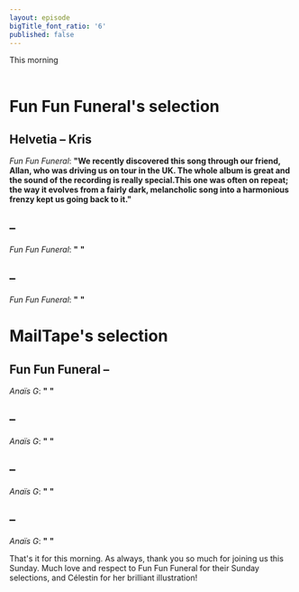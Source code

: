 ```yaml
---
layout: episode
bigTitle_font_ratio: '6'
published: false
---
```

<p id="introduction">This morning 
<br><br>
</p>

# Fun Fun Funeral's selection

## Helvetia – Kris
_Fun Fun Funeral_: **"**We recently discovered this song through our friend, Allan, who was driving us on tour in the UK. The whole album is great and the sound of the recording is really special.This one was often on repeat; the way it evolves from a fairly dark, melancholic song into a harmonious frenzy kept us going back to it.**"**

##  – 
_Fun Fun Funeral_: **"** **"**

##  – 
_Fun Fun Funeral_: **"** **"**


# MailTape's selection

## Fun Fun Funeral – 
_Anaïs G_: **"** **"**

##  – 
_Anaïs G_: **"** **"**

##  – 
_Anaïs G_: **"** **"**

##  – 
_Anaïs G_: **"** **"**


<p id="outroduction"> That's it for this morning. As always, thank you so much for joining us this Sunday. Much love and respect to Fun Fun Funeral for their Sunday selections, and Célestin for her brilliant illustration!</p>


